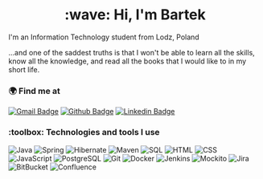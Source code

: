 <h1 align="center" >:wave: Hi, I'm Bartek</h1>

<p> I'm an Information Technology student from Lodz, Poland
<p>...and one of the saddest truths is that I won't be able to learn all the skills, know all the knowledge, and read all the books that I would like to in my short life.</p>

<h3 align="left">🌍 Find me at</h3>

[![Gmail Badge](https://img.shields.io/badge/Gmail-D14836?style=for-the-badge&logo=gmail&logoColor=white&link=mailto:bgraczyk.mail@gmail.com)](mailto:bgraczyk.mail@gmail.com)
[![Github Badge](http://img.shields.io/badge/-Github-1b1f23?style=for-the-badge&logo=github&link=https://github.com/bartlomiejgraczyk)](https://github.com/bartlomiejgraczyk) 
[![Linkedin Badge](https://img.shields.io/badge/-LinkedIn-007ab9?style=for-the-badge&logo=Linkedin&logoColor=white&link=https://www.linkedin.com/in/bartlomiej-graczyk/)](https://www.linkedin.com/in/bartlomiej-graczyk/)

<h3 align="left"> :toolbox: Technologies and tools I use</h3>

<p>
  <img alt="Java" src="https://img.shields.io/badge/-Java-f29200?style=for-the-badge&logo=java&logoColor=white" />
  <img alt="Spring" src="https://img.shields.io/badge/-Spring-6cb33e?style=for-the-badge&logo=spring&logoColor=white" />
  <img alt="Hibernate" src="https://img.shields.io/badge/-Hibernate-bcae79?style=for-the-badge&logo=hibernate&logoColor=white" />
  <img alt="Maven" src="https://img.shields.io/badge/-Maven-2f93df?style=for-the-badge&logo=apache-maven&logoColor=white" />
  <img alt="SQL" src="https://img.shields.io/badge/-SQL-0072c6?style=for-the-badge&logo=databricks&logoColor=white" />
  <img alt="HTML" src="https://img.shields.io/badge/-HTML-f16528?style=for-the-badge&logo=html5&logoColor=white" />
  <img alt="CSS" src="https://img.shields.io/badge/-CSS-2a65f1?style=for-the-badge&logo=css3&logoColor=white" />
  <img alt="JavaScript" src="https://img.shields.io/badge/-JavaScript-fade34?style=for-the-badge&logo=javascript" />
  <img alt="PostgreSQL" src="https://img.shields.io/badge/-PostgreSQL-336791?style=for-the-badge&logo=postgresql&logoColor=white" />
  <img alt="Git" src="https://img.shields.io/badge/-Git-f05033?style=for-the-badge&logo=git&logoColor=white" />
  <img alt="Docker" src="https://img.shields.io/badge/-Docker-2496ed?style=for-the-badge&logo=docker&logoColor=white" />
  <img alt="Jenkins" src="https://img.shields.io/badge/-Jenkins-c33624?style=for-the-badge&logo=jenkins&logoColor=white" />
  <img alt="Mockito" src="https://img.shields.io/badge/-Mockito-6fa418?style=for-the-badge&logo=mockito&logoColor=white" />
  <img alt="Jira" src="https://img.shields.io/badge/-Jira-2684ff?style=for-the-badge&logo=jira&logoColor=white" />
  <img alt="BitBucket" src="https://img.shields.io/badge/-BitBucket-0052cc?style=for-the-badge&logo=BitBucket&logoColor=white" />
  <img alt="Confluence" src="https://img.shields.io/badge/-Confluence-253858?style=for-the-badge&logo=Confluence&logoColor=white" />
</p>
